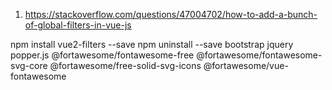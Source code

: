 1. https://stackoverflow.com/questions/47004702/how-to-add-a-bunch-of-global-filters-in-vue-js

npm install vue2-filters --save
npm uninstall --save bootstrap jquery popper.js @fortawesome/fontawesome-free @fortawesome/fontawesome-svg-core @fortawesome/free-solid-svg-icons
 @fortawesome/vue-fontawesome